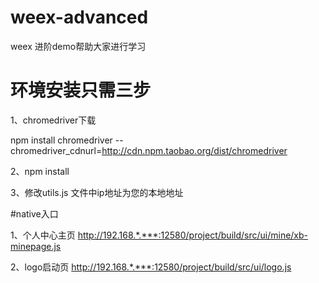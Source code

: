 # weex-advanced
weex 进阶demo帮助大家进行学习

# 环境安装只需三步

1、chromedriver下载

npm install chromedriver --chromedriver_cdnurl=http://cdn.npm.taobao.org/dist/chromedriver

2、npm install

3、修改utils.js 文件中ip地址为您的本地地址

#native入口

1、个人中心主页
http://192.168.*.***:12580/project/build/src/ui/mine/xb-minepage.js

2、logo启动页
http://192.168.*.***:12580/project/build/src/ui/logo.js
